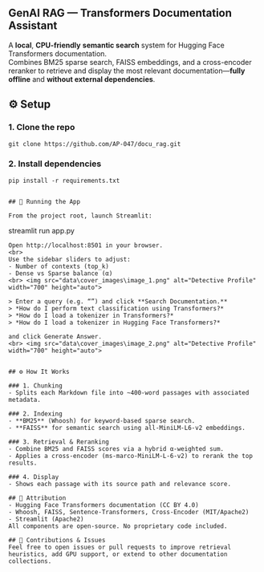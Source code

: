 ## GenAI RAG — Transformers Documentation Assistant
 
A **local**, **CPU-friendly** **semantic search** system for Hugging Face Transformers documentation.
<br> Combines BM25 sparse search, FAISS embeddings, and a cross-encoder reranker to retrieve and display the most relevant documentation—**fully offline** and **without external dependencies**.

## ⚙️ Setup

### 1. Clone the repo
```
git clone https://github.com/AP-047/docu_rag.git
```

### 2. Install dependencies
```
pip install -r requirements.txt
```
```

## 🚀 Running the App

From the project root, launch Streamlit:
```
streamlit run app.py
```
Open http://localhost:8501 in your browser.
<br>
Use the sidebar sliders to adjust:
- Number of contexts (top_k)
- Dense vs Sparse balance (α)
<br> <img src="data\cover_images\image_1.png" alt="Detective Profile" width="700" height="auto">

> Enter a query (e.g. “”) and click **Search Documentation.**  
> *How do I perform text classification using Transformers?*
> *How do I load a tokenizer in Transformers?*
> *How do I load a tokenizer in Hugging Face Transformers?*

and click Generate Answer.
<br> <img src="data\cover_images\image_2.png" alt="Detective Profile" width="700" height="auto">


## ⚙️ How It Works

### 1. Chunking
- Splits each Markdown file into ~400-word passages with associated metadata.

### 2. Indexing
- **BM25** (Whoosh) for keyword-based sparse search.
- **FAISS** for semantic search using all-MiniLM-L6-v2 embeddings.

### 3. Retrieval & Reranking
- Combine BM25 and FAISS scores via a hybrid α-weighted sum.
- Applies a cross-encoder (ms-marco-MiniLM-L-6-v2) to rerank the top results.

### 4. Display
- Shows each passage with its source path and relevance score.

## 📄 Attribution
- Hugging Face Transformers documentation (CC BY 4.0)
- Whoosh, FAISS, Sentence-Transformers, Cross-Encoder (MIT/Apache2)
- Streamlit (Apache2)
All components are open-source. No proprietary code included.

## 🙏 Contributions & Issues
Feel free to open issues or pull requests to improve retrieval heuristics, add GPU support, or extend to other documentation collections.

